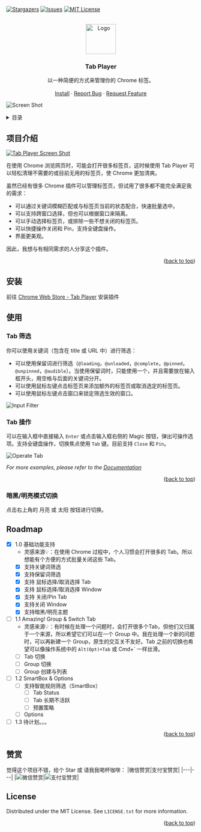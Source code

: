<a name="readme-top"></a>

[![Stargazers][stars-shield]][stars-url]
[![Issues][issues-shield]][issues-url]
[![MIT License][license-shield]][license-url]

<!-- PROJECT LOGO -->
<br />
<div align="center">
  <a href="https://github.com/sipt/tab-player">
    <img src="public/icon-128.png" alt="Logo" width="80" height="80">
  </a>

  <h3 align="center">Tab Player</h3>

  <p align="center">
    以一种简便的方式来管理你的 Chrome 标签。
    <br />
    <br />
    <a href="https://chrome.google.com/webstore/detail/tab-player/jnmgfgjcefakjoeoinpncbilkdnikbgc">Install</a>
    ·
    <a href="https://github.com/sipt/tab-player/issues">Report Bug</a>
    ·
    <a href="https://github.com/sipt/tab-player/issues">Request Feature</a>
  </p>
</div>

![Screen Shot](doc/screen.jpg)

<details>
  <summary>目录</summary>
  <ol>
    <li>
      <a href="#项目介绍">项目介绍</a>
    </li>
    <li>
      <a href="#使用">使用</a>
      <ul>
        <li><a href="#Tab 筛选">Tab 筛选</a></li>
        <li><a href="#Tab 操作">Tab 操作</a></li>
        <li><a href="#暗黑/明亮模式切换">暗黑/明亮模式切换</a></li>
      </ul>
    </li>
    <li><a href="#roadmap">Roadmap</a></li>
    <li><a href="#赞赏">赞赏</a></li>
    <li><a href="#license">License</a></li>
  </ol>
</details>

<!-- ABOUT THE PROJECT -->

## 项目介绍

[![Tab Player Screen Shot][product-screenshot]](https://github.com/sipt/tab-player)

在使用 Chrome 浏览网页时，可能会打开很多标签页，这时候使用 Tab Player 可以轻松清理不需要的或目前无用的标签页，使 Chrome 更加清爽。

虽然已经有很多 Chrome 插件可以管理标签页，但试用了很多都不能完全满足我的需求：

- 可以通过关键词模糊匹配或与标签页当前的状态配合，快速批量选中。
- 可以支持跨窗口选择，但也可以根据窗口来隔离。
- 可以手动选择标签页，或排除一些不想关闭的标签页。
- 可以快捷操作关闭和 Pin，支持全键盘操作。
- 界面更美观。

因此，我想与有相同需求的人分享这个插件。

<p align="right">(<a href="#readme-top">back to top</a>)</p>

## 安装

前往 [Chrome Web Store - Tab Player](https://chrome.google.com/webstore/detail/tab-player/jnmgfgjcefakjoeoinpncbilkdnikbgc) 安装插件

<!-- USAGE EXAMPLES -->

## 使用

### Tab 筛选

你可以使用关键词（包含在 title 或 URL 中）进行筛选：

- 可以使用保留词进行筛选（`@loading`，`@unloaded`，`@complete`，`@pinned`，`@unpinned`，`@audible`）。当使用保留词时，只能使用一个，并且需要放在输入框开头，用空格与后面的关键词分开。
- 可以使用鼠标左键点击标签页来添加额外的标签页或取消选定的标签页。
- 可以使用鼠标左键点击窗口来锁定筛选生效的窗口。

![Input Filter](doc/SCR-20230724-qvt.png)

### Tab 操作

可以在输入框中直接输入 `Enter` 或点击输入框右侧的 Magic 按钮，弹出可操作选项。支持全键盘操作，切换焦点使用 `Tab` 键。目前支持 `Close` 和 `Pin`。

![Operate Tab](doc/SCR-20230724-qzl.png)

_For more examples, please refer to the [Documentation](https://example.com)_

<p align="right">(<a href="#readme-top">back to top</a>)</p>

### 暗黑/明亮模式切换

点击右上角的 月亮 或 太阳 按钮进行切换。

<!-- ROADMAP -->

## Roadmap

- [x] 1.0 基础功能支持
  - 灵感来源💡：在使用 Chrome 过程中，个人习惯会打开很多的 Tab。所以想能有个方便的方式批量关闭这些 Tab。
  - [x] 支持关键词筛选
  - [x] 支持保留词筛选
  - [x] 支持 鼠标选择/取消选择 Tab
  - [x] 支持 鼠标选择/取消选择 Window
  - [x] 支持 关闭/Pin Tab
  - [x] 支持关闭 Window
  - [x] 支持暗黑/明亮主题
- [ ] 1.1 Amazing! Group & Switch Tab
  - 灵感来源💡：有时候在处理一个问题时，会打开很多个Tab，但他们又归属于一个来源，所以希望它们可以在一个 Group 中。我在处理一个新的问题时，可以再新建一个 Group，原生的交互关不友好。Tab 之前的切换也希望可以像操作系统中的 `Alt(Opt)+Tab` 或 Cmd+` 一样丝滑。
  - [ ] Tab 切换
  - [ ] Group 切换
  - [ ] Group 创建与列表
- [ ] 1.2 SmartBox & Options
  - [ ] 支持智能规则筛选（SmartBox）
    - [ ] Tab Status
    - [ ] Tab 长期不活跃
    - [ ] 预置策略
  - [ ] Options
- [ ] 1.3 待计划。。。

<p align="right">(<a href="#readme-top">back to top</a>)</p>

## 赞赏

觉得这个项目不错，给个 Star 或 请我我喝杯咖啡：
|微信赞赏|支付宝赞赏|
|---|---|
|![微信赞赏](doc/wechat.jpeg)|![支付宝赞赏](doc/alipay.jpg)|

<!-- LICENSE -->

## License

Distributed under the MIT License. See `LICENSE.txt` for more information.

<p align="right">(<a href="#readme-top">back to top</a>)</p>

<!-- MARKDOWN LINKS & IMAGES -->
<!-- https://www.markdownguide.org/basic-syntax/#reference-style-links -->

[stars-shield]: https://img.shields.io/github/stars/sipt/tab-player.svg
[stars-url]: https://github.com/sipt/tab-player/stargazers
[issues-shield]: https://img.shields.io/github/issues/sipt/tab-player.svg
[issues-url]: https://github.com/sipt/tab-player/issues
[license-shield]: https://img.shields.io/github/license/sipt/tab-player.svg
[license-url]: https://github.com/sipt/tab-player/blob/master/LICENSE.txt
[product-screenshot]: doc/demo-video.gif
